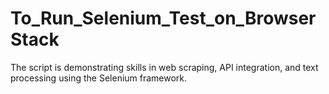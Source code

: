 # To_Run_Selenium_Test_on_BrowserStack
 The script is demonstrating skills in web scraping, API integration, and text processing using the Selenium framework.
